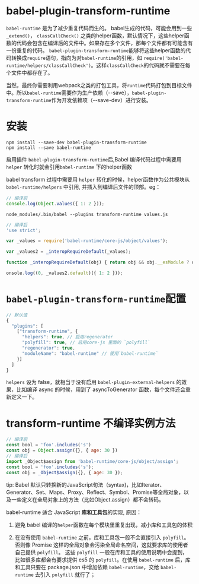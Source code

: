 
babel-plugin-transform-runtime
=====

`babel-runtime` 是为了减少重复代码而生的。 babel生成的代码，可能会用到一些`_extend()`， `classCallCheck()` 之类的helper函数，默认情况下，这些helper函数的代码会包含在编译后的文件中。如果存在多个文件，那每个文件都有可能含有一份重复的代码。
`babel-plugin-transform-runtime`能够将这些helper函数的代码转换成`require`语句，指向为对`babel-runtime`的引用，如 `require('babel-runtime/helpers/classCallCheck')`。这样`classCallCheck`的代码就不需要在每个文件中都存在了。

当然，最终你需要利用webpack之类的打包工具，将`runtime`代码打包到目标文件中。所以`babel-runtime`需要作为生产依赖（--save），`babel-plugin-transform-runtime`作为开发依赖项（--save-dev）进行安装。

# 安装

```
npm install --save-dev babel-plugin-transform-runtime
npm install --save babel-runtime
```

启用插件 `babel-plugin-transform-runtime`后,Babel 编译代码过程中需要用 `helper` 转化时就会引用`babel-runtime` 下的helper函数

babel transform 过程中需要用 `helper` 转化的时候，helper函数作为公共模块从 `babel-runtime/helpers` 中引用, 并插入到编译后文件的顶部。eg：

``` js
// 编译前
console.log(Object.values({ 1: 2 }));
```

```
node_modules/.bin/babel --plugins transform-runtime values.js
```

``` js
// 编译后
'use strict';

var _values = require('babel-runtime/core-js/object/values');

var _values2 = _interopRequireDefault(_values);

function _interopRequireDefault(obj) { return obj && obj.__esModule ? obj : { default: obj }; }

onsole.log((0, _values2.default)({ 1: 2 }));
```

# `babel-plugin-transform-runtime`配置

``` js
// 默认值
{
  "plugins": [
    ["transform-runtime", {
      "helpers": true, // 启用regenerator
      "polyfill": true, // 启用core-js 里面的 `polyfill`
      "regenerator": true,
      "moduleName": "babel-runtime" // 使用`babel-runtime`
    }]
  ]
}
```

`helpers` 设为 false，就相当于没有启用 `babel-plugin-external-helpers` 的效果，比如编译 async 的时候，用到了 asyncToGenerator 函数，每个文件还会重新定义一下。


# transform-runtime 不编译实例方法

``` js
// 编译前
const bool = 'foo'.includes('s')
const obj = Object.assign({}, { age: 30 })
// 编译后
import _Object$assign from 'babel-runtime/core-js/object/assign';
const bool = 'foo'.includes('s');
const obj = _Object$assign({}, { age: 30 });
```


tip: Babel 默认只转换新的JavaScript句法（syntax)，比如Iterator、Generator、Set、Maps、Proxy、Reflect、Symbol、Promise等全局对象，以及一些定义在全局对象上的方法（比如Object.assign）都不会转码。

babel-runtime 适合 JavaScript **库和工具包**的实现, 原因：

1. 避免 babel 编译的`helper`函数在每个模块里重复出现，减小库和工具包的体积

2. 在没有使用 `babel-runtime` 之前，库和工具包一般不会直接引入 `polyfill`。
否则像 Promise 这样的全局对象会污染全局命名空间，这就要求库的使用者自己提供 `polyfill`。
这些 `polyfill` 一般在库和工具的使用说明中会提到，比如很多库都会有要求提供 es5 的 `polyfill`。在使用 `babel-runtime` 后，库和工具只要在 package.json 中增加依赖 `babel-runtime`，交给 `babel-runtime` 去引入 `polyfill` 就行了；



